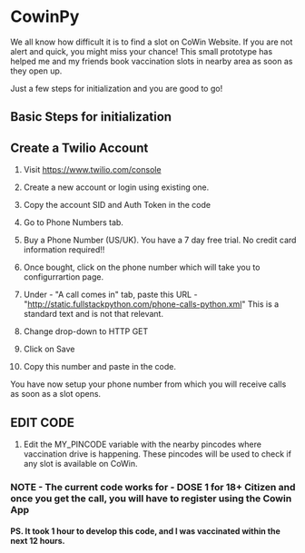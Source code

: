 # CowinPy

We all know how difficult it is to find a slot on CoWin Website. If you are not alert and quick, you might miss your chance!
This small prototype has helped me and my friends book vaccination slots in nearby area as soon as they open up.

Just a few steps for initialization and you are good to go!


## Basic Steps for initialization

## Create a Twilio Account

1. Visit https://www.twilio.com/console

2. Create a new account or login using existing one.

3. Copy the account SID and Auth Token in the code

4. Go to Phone Numbers tab.

5. Buy a Phone Number (US/UK). You have a 7 day free trial. No credit card information required!!

6. Once bought, click on the phone number which will take you to configurrartion page.

7. Under - "A call comes in" tab, paste this URL - "http://static.fullstackpython.com/phone-calls-python.xml"
This is a standard text and is not that relevant.

8. Change drop-down to HTTP GET 

9. Click on Save

10. Copy this number and paste in the code.

You have now setup your phone number from which you will receive calls as soon as a slot opens.

## EDIT CODE

1. Edit the MY_PINCODE variable with the nearby pincodes where vaccination drive is happening. These pincodes will be used to check if any slot is available on CoWin.

### NOTE -  The current code works for - DOSE 1 for 18+ Citizen and once you get the call, you will have to register using the Cowin App
#### PS. It took 1 hour to develop this code, and I was vaccinated within the next 12 hours.
